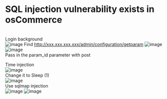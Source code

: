 # SQL injection vulnerability exists in osCommerce
<br>Login background</br>
![image](https://github.com/tangzhaosong/Excavate/assets/100182502/d730aa02-8fb0-4473-bc56-33740a70b49b)
Find http://xxx.xxx.xxx.xxx/admin/configuration/getparam
![image](https://github.com/tangzhaosong/Excavate/assets/100182502/6956e52a-650b-4b53-8534-71bacdcceeb7)
![image](https://github.com/tangzhaosong/Excavate/assets/100182502/660c844e-d7d1-4bd5-ad96-7349397060a1)
<br>Pass in the param_id parameter with post

Time injection</br>
![image](https://github.com/tangzhaosong/Excavate/assets/100182502/2ee49eea-cc0c-4cdf-9cd3-909903fc01f2)
<br>Change it to Sleep (1)</br>
![image](https://github.com/tangzhaosong/Excavate/assets/100182502/d94b1f91-e022-43f5-9973-94b000211bcc)
<br>Use sqlmap injection</br>
![image](https://github.com/tangzhaosong/Excavate/assets/100182502/98ac95b1-9a2a-41af-8179-b941acba543e)
![image](https://github.com/tangzhaosong/Excavate/assets/100182502/efb1bc7d-aed0-4ef9-b333-7e2dc60169c0)
